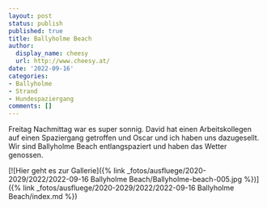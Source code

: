 ```yaml
---
layout: post
status: publish
published: true
title: Ballyholme Beach
author:
  display_name: cheesy
  url: http://www.cheesy.at/
date: '2022-09-16'
categories:
- Ballyholme
- Strand
- Hundespaziergang
comments: []
---
```

Freitag Nachmittag war es super sonnig. David hat einen Arbeitskollegen auf einen Spaziergang getroffen und Oscar und ich haben uns dazugesellt. Wir sind Ballyholme Beach entlangspaziert und haben das Wetter genossen.

[![Hier geht es zur Gallerie]({% link _fotos/ausfluege/2020-2029/2022/2022-09-16 Ballyholme Beach/Ballyholme-beach-005.jpg %})]({% link _fotos/ausfluege/2020-2029/2022/2022-09-16 Ballyholme Beach/index.md %})
